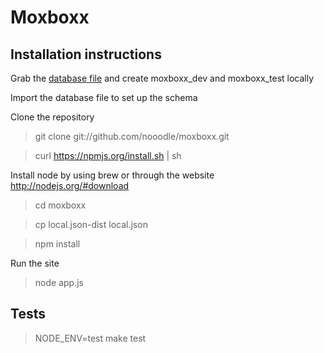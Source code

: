 # Moxboxx

## Installation instructions

Grab the [database file](https://dl.dropbox.com/u/1913694/moxboxx/moxboxx_prod_2012-12-08.sql) and create moxboxx_dev and moxboxx_test locally

Import the database file to set up the schema

Clone the repository

> git clone git://github.com/nooodle/moxboxx.git

> curl https://npmjs.org/install.sh | sh

Install node by using brew or through the website http://nodejs.org/#download

> cd moxboxx

> cp local.json-dist local.json

> npm install

Run the site

> node app.js

## Tests

> NODE_ENV=test make test
